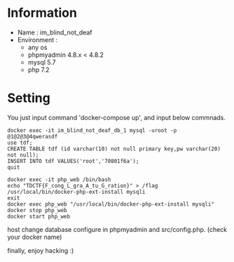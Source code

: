 # Information
- Name : im\_blind\_not\_deaf
- Environment : 
	- any os
	- phpmyadmin 4.8.x < 4.8.2
	- mysql 5.7
	- php 7.2


# Setting

You just input command 'docker-compose up', and input below commnads.

```
docker exec -it im_blind_not_deaf_db_1 mysql -uroot -p
@1@2@3@4qwerasdf
use tdf;
CREATE TABLE tdf (id varchar(10) not null primary key,pw varchar(20) not null);
INSERT INTO tdf VALUES('root','70801f6a');
quit

docker exec -it php_web /bin/bash
echo "TDCTF{F_cong_L_gra_A_tu_G_ration}" > /flag
/usr/local/bin/docker-php-ext-install mysqli
exit
docker exec php_web "/usr/local/bin/docker-php-ext-install mysqli"
docker stop php_web
docker start php_web
```

host change database configure in phpmyadmin and src/config.php. (check your docker name)


finally, enjoy hacking :)

